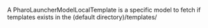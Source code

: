 A PharoLauncherModelLocalTemplate is a specific model to fetch if templates exists in the (default directory)/templates/